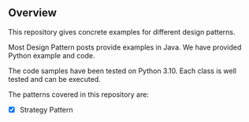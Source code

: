 ## Overview

This repository gives concrete examples for different design patterns.

Most Design Pattern posts provide examples in Java. We have provided Python example and code.

The code samples have been tested on Python 3.10. Each class is well tested and can be executed.

The patterns covered in this repository are:

- [x] Strategy Pattern
